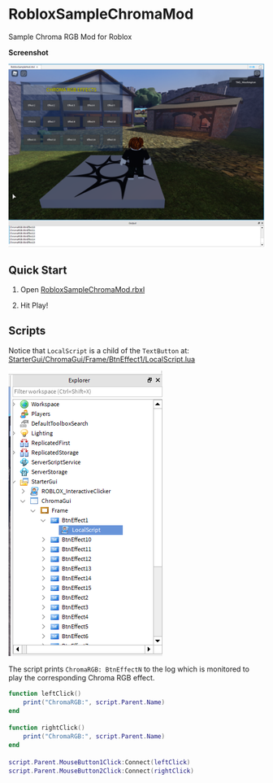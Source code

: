 # RobloxSampleChromaMod

Sample Chroma RGB Mod for Roblox

**Screenshot**

![image_1](images/image_1.png)

## Quick Start ##

1. Open [RobloxSampleChromaMod.rbxl](RobloxSampleChromaMod.rbxl)

2. Hit Play!

## Scripts ##

Notice that `LocalScript` is a child of the `TextButton` at: [StarterGui/ChromaGui/Frame/BtnEffect1/LocalScript.lua](StarterGui/ChromaGui/Frame/BtnEffect1/LocalScript.lua)

![image_2](images/image_2.png)

The script prints `ChromaRGB: BtnEffectN` to the log which is monitored to play the corresponding Chroma RGB effect.

```lua
function leftClick()
	print("ChromaRGB:", script.Parent.Name)
end

function rightClick()
	print("ChromaRGB:", script.Parent.Name)
end

script.Parent.MouseButton1Click:Connect(leftClick)
script.Parent.MouseButton2Click:Connect(rightClick)
```
